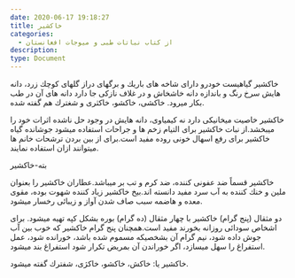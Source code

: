 ```yaml
---
date: 2020-06-17 19:18:27
title: خاكشير
categories:
  - از کتاب نباتات طبی و میوجات افغانستان
description:
type: Document
---
```


خاكشير گياهيست خودرو دارای شاخه های باريك و برگهای دراز گلهای كوچك زرد، دانه هايش سرخ رنگ و باندازه دانه خاشخاش و در غلاف نازكی جا دارد دانه های آن در طب بكار ميرود. خاكشی، خاكشو، خاكثری و شغترك هم گفته شده.

خاكشير خاصيت ميخانيكی دارد نه كيمياوی، دانه هایش در وجود حل ناشده اثرات خود را ميبخشد.از نبات خاكشير برای التيام زخم ها و جراحات استفاده ميشود جوشانده گياه خاكشير برای رفع اسهال خونی روده مفيد است.برای از بين بردن ترشحات خانم ها ميتوانند ازان استفاده نمايند.

بته-خاکشیر

خاكشير قسماً ضد عفونی كننده، ضد كرم و تب بر ميباشد.عطاران خاكشير را بعنوان ملين و خنك كننده به آب سرد مفيد دانسته اند.بيخ خاكشير زياد كننده شهوت بوده، مقوی معده و هاضمه سبب صاف شدن آواز و زيبائی رخسار ميشود.

دو مثقال (پنج گرام) خاكشير با چهار مثقال (ده گرام) بوره بشكل كپه تهيه ميشود. برای اشخاص سودائی روزانه بخورند مفيد است.همچنان پنج گرام خاكشير كه خوب بين آب جوش داده شود، نيم گرام آن بشخصيكه مسموم شده باشد، خورانده شود، عمل استفراغ را سهل ميسازد، اگر خوراندن آن بمريض تكرار شود استفراغ بند ميشود.

خاكشير يا: خاكش، خاكشو، خاكژی، شفترك گفته ميشود.
